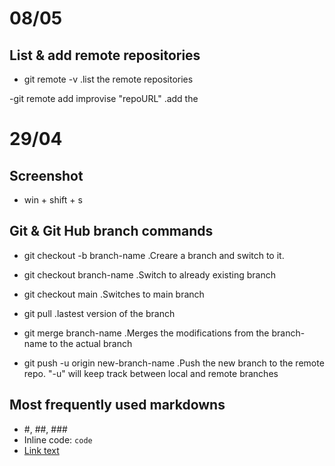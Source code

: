 # 08/05

## List & add remote repositories

- git remote -v
.list the remote repositories

-git remote add improvise "repoURL"
.add the  



# 29/04

## Screenshot

- win + shift + s


## Git & Git Hub branch commands

- git checkout -b branch-name
.Creare a branch and switch to it.

- git checkout branch-name
.Switch to already existing branch

- git checkout main
.Switches to main branch

- git pull
.lastest version of the branch

- git merge branch-name
.Merges the modifications from the branch-name to the actual branch

- git push -u origin new-branch-name
.Push the new branch to the remote repo. "-u" will keep track between local
and remote branches


## Most frequently used markdowns

- #, ##, ###
- Inline code: `code` 
- [Link text](https://example.com)